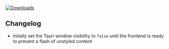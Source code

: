 [![Downloads](https://img.shields.io/github/downloads/zevnda/steam-game-idler/1.8.3/total?style=for-the-badge&logo=github&color=137eb5)](https://github.com/zevnda/steam-game-idler/releases/download/1.8.3/Steam.Game.Idler_1.8.3_x64-setup.exe)

## Changelog
- Initally set the Tauri window visibility to `false` until the frontend is ready to prevent a flash of unstyled content